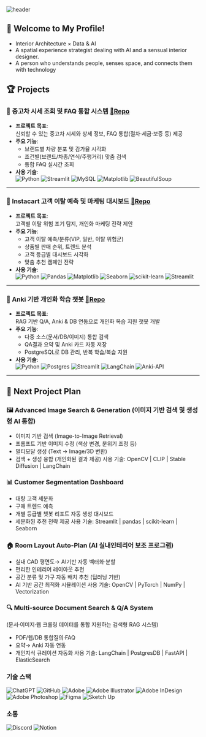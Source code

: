 ![header](https://capsule-render.vercel.app/api?type=Venom&color=auto&height=300&section=header&text=Space%20AI%20Designer&fontSize=90)

## 👋 Welcome to My Profile! 
- Interior Architecture × Data & AI
- A spatial experience strategist dealing with AI and a sensual interior designer.
- A person who understands people, senses space, and connects them with technology

## 🏆 Projects

### 🚗 중고차 시세 조회 및 FAQ 통합 시스템 [🔗Repo](https://github.com/SKNETWORKS-FAMILY-AICAMP/SKN15-1st-4TEAM)

- **프로젝트 목표**:  
  신뢰할 수 있는 중고차 시세와 상세 정보, FAQ 통합(절차·세금·보증 등) 제공
- **주요 기능**:  
  - 브랜드별 차량 분포 및 감가율 시각화  
  - 조건별(브랜드/차종/연식/주행거리) 맞춤 검색  
  - 통합 FAQ 실시간 조회
- **사용 기술**:  
![Python](https://img.shields.io/badge/python-3670A0?style=for-the-badge&logo=python&logoColor=ffdd54)
![Streamlit](https://img.shields.io/badge/Streamlit-%23FE4B4B.svg?style=for-the-badge&logo=streamlit&logoColor=white)
![MySQL](https://img.shields.io/badge/mysql-06A455.svg?style=for-the-badge&logo=mysql&logoColor=white)
![Matplotlib](https://img.shields.io/badge/Matplotlib-%23CCCCFF.svg?style=for-the-badge&logo=Matplotlib&logoColor=black)
![BeautifulSoup](https://img.shields.io/badge/BeautifulSoup-FFCCE5?style=for-the-badge&logo=BeautifulSoup&logoColor=ffdd54)

---

### 🛒 Instacart 고객 이탈 예측 및 마케팅 대시보드 [🔗Repo](https://github.com/SKNETWORKS-FAMILY-AICAMP/SKN15-2nd-4Team)

- **프로젝트 목표**:  
  고객별 이탈 위험 조기 탐지, 개인화 마케팅 전략 제안
- **주요 기능**:  
  - 고객 이탈 예측/분류(VIP, 일반, 이탈 위험군)  
  - 상품별 판매 순위, 트렌드 분석  
  - 고객 등급별 대시보드 시각화  
  - 맞춤 추천 캠페인 전략
- **사용 기술**:  
![Python](https://img.shields.io/badge/python-3670A0?style=for-the-badge&logo=python&logoColor=ffdd54)
![Pandas](https://img.shields.io/badge/pandas-%23150458.svg?style=for-the-badge&logo=pandas&logoColor=white)
![Matplotlib](https://img.shields.io/badge/Matplotlib-%23CCCCFF.svg?style=for-the-badge&logo=Matplotlib&logoColor=black)
![Seaborn](https://img.shields.io/badge/Seaborn-%CCFF99.svg?style=for-the-badge&logo=Seaborn&logoColor=white)
![scikit-learn](https://img.shields.io/badge/scikit--learn-%23F7931E.svg?style=for-the-badge&logo=scikit-learn&logoColor=white)
![Streamlit](https://img.shields.io/badge/Streamlit-%23FE4B4B.svg?style=for-the-badge&logo=streamlit&logoColor=white)

---

### 💬 Anki 기반 개인화 학습 챗봇 [🔗Repo](https://github.com/SKNETWORKS-FAMILY-AICAMP/skn15-3rd-4team)

- **프로젝트 목표**:  
  RAG 기반 Q/A, Anki & DB 연동으로 개인화 복습 지원 챗봇 개발
- **주요 기능**:  
  - 다중 소스(문서/DB/이미지) 통합 검색  
  - QA결과 요약 및 Anki 카드 자동 저장  
  - PostgreSQL로 DB 관리, 반복 학습/복습 지원
- **사용 기술**:  
![Python](https://img.shields.io/badge/python-3670A0?style=for-the-badge&logo=python&logoColor=ffdd54)
![Postgres](https://img.shields.io/badge/postgres-%23316192.svg?style=for-the-badge&logo=postgresql&logoColor=white)
![Streamlit](https://img.shields.io/badge/Streamlit-%23FE4B4B.svg?style=for-the-badge&logo=streamlit&logoColor=white)
![LangChain](https://img.shields.io/badge/LangChain-%6A10AF.svg?style=for-the-badge&logo=LangChain&logoColor=white)
![Anki-API](https://img.shields.io/badge/Anki--API-%CCE5FF.svg?style=for-the-badge&logo=Anki--API&logoColor=white)


---

## 🚀 Next Project Plan
### 🖼️ Advanced Image Search & Generation (이미지 기반 검색 및 생성형 AI 통합)
- 이미지 기반 검색 (Image-to-Image Retrieval)
- 프롬프트 기반 이미지 수정 (색상 변경, 분위기 조정 등)
- 멀티모달 생성 (Text → Image/3D 변환)
- 검색 + 생성 융합 (개인화된 결과 제공)
사용 기술: OpenCV | CLIP | Stable Diffusion | LangChain

### 📊 Customer Segmentation Dashboard
- 대량 고객 세분화
- 구매 트렌드 예측
- 개별 등급별 챗봇 리포트 자동 생성 대시보드
- 세분화된 추천 전략 제공
사용 기술: Streamlit | pandas | scikit-learn | Seaborn

### 🏠 Room Layout Auto-Plan (AI 실내인테리어 보조 프로그램)
- 실내 CAD 평면도→ AI기반 자동 벡터화·분할
- 편리한 인테리어 레이아웃 추천
- 공간 분류 및 가구 자동 배치 추천 (딥러닝 기반)
- AI 기반 공간 최적화 시뮬레이션
사용 기술: OpenCV | PyTorch | NumPy | Vectorization
  
### 🔍 Multi-source Document Search & Q/A System 
(문서·이미지·웹 크롤링 데이터를 통합 지원하는 검색형 RAG 시스템)
- PDF/웹/DB 통합질의·FAQ
- 요약→ Anki 자동 연동
- 개인지식 큐레이션 자동화
사용 기술: LangChain | PostgresDB | FastAPI | ElasticSearch





### 기술 스택

![ChatGPT](https://img.shields.io/badge/chatGPT-74aa9c?style=for-the-badge&logo=openai&logoColor=white)
![GitHub](https://img.shields.io/badge/github-%23121011.svg?style=for-the-badge&logo=github&logoColor=white)
![Adobe](https://img.shields.io/badge/adobe-%23FF0000.svg?style=for-the-badge&logo=adobe&logoColor=white)
![Adobe Illustrator](https://img.shields.io/badge/adobe%20illustrator-%23FF9A00.svg?style=for-the-badge&logo=adobe%20illustrator&logoColor=white)
![Adobe InDesign](https://img.shields.io/badge/Adobe%20InDesign-49021F?style=for-the-badge&logo=adobeindesign&logoColor=white)
![Adobe Photoshop](https://img.shields.io/badge/adobe%20photoshop-%2331A8FF.svg?style=for-the-badge&logo=adobe%20photoshop&logoColor=white)
![Figma](https://img.shields.io/badge/figma-%23F24E1E.svg?style=for-the-badge&logo=figma&logoColor=white)
![Sketch Up](https://img.shields.io/badge/SketchUp-005F9E?style=for-the-badge&logo=sketchup&logoColor=white)

### 소통
![Discord](https://img.shields.io/badge/Discord-%235865F2.svg?style=for-the-badge&logo=discord&logoColor=white)
![Notion](https://img.shields.io/badge/Notion-%23000000.svg?style=for-the-badge&logo=notion&logoColor=white)


